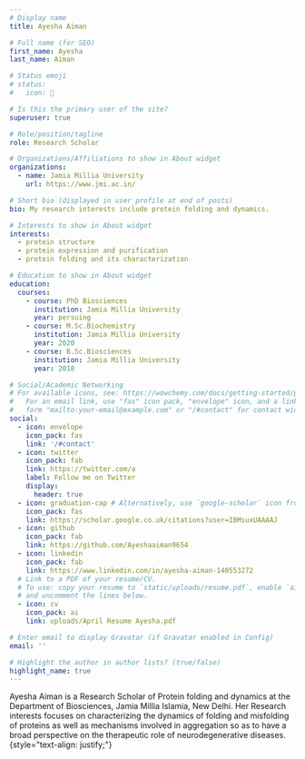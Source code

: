 ```yaml
---
# Display name
title: Ayesha Aiman

# Full name (for SEO)
first_name: Ayesha
last_name: Aiman

# Status emoji
# status:
#   icon: 🧪

# Is this the primary user of the site?
superuser: true

# Role/position/tagline
role: Research Scholar

# Organizations/Affiliations to show in About widget
organizations:
  - name: Jamia Millia University
    url: https://www.jmi.ac.in/

# Short bio (displayed in user profile at end of posts)
bio: My research interests include protein folding and dynamics.

# Interests to show in About widget
interests:
  - protein structure
  - protein expression and purification
  - protein folding and its characterization 

# Education to show in About widget
education:
  courses:
    - course: PhD Biosciences
      institution: Jamia Millia University 
      year: persuing
    - course: M.Sc.Biochemistry
      institution: Jamia Millia University 
      year: 2020
    - course: B.Sc.Biosciences
      institution: Jamia Millia University 
      year: 2018

# Social/Academic Networking
# For available icons, see: https://wowchemy.com/docs/getting-started/page-builder/#icons
#   For an email link, use "fas" icon pack, "envelope" icon, and a link in the
#   form "mailto:your-email@example.com" or "/#contact" for contact widget.
social:
  - icon: envelope
    icon_pack: fas
    link: '/#contact'
  - icon: twitter
    icon_pack: fab
    link: https://twitter.com/a
    label: Follow me on Twitter
    display:
      header: true
  - icon: graduation-cap # Alternatively, use `google-scholar` icon from `ai` icon pack
    icon_pack: fas
    link: https://scholar.google.co.uk/citations?user=IBMsuxUAAAAJ
  - icon: github
    icon_pack: fab
    link: https://github.com/Ayeshaaiman9654
  - icon: linkedin
    icon_pack: fab
    link: https://www.linkedin.com/in/ayesha-aiman-140553272
  # Link to a PDF of your resume/CV.
  # To use: copy your resume to `static/uploads/resume.pdf`, enable `ai` icons in `params.yaml`,
  # and uncomment the lines below.
  - icon: cv
    icon_pack: ai
    link: uploads/April Resume Ayesha.pdf

# Enter email to display Gravatar (if Gravatar enabled in Config)
email: ''

# Highlight the author in author lists? (true/false)
highlight_name: true
---
```


Ayesha Aiman is a Research Scholar of Protein folding and dynamics at the Department of Biosciences, Jamia Millia Islamia, New Delhi. Her Research interests focuses on characterizing the dynamics of folding and misfolding of proteins as well as mechanisms involved in aggregation so as to have a broad perspective on the therapeutic role of neurodegenerative diseases.
{style="text-align: justify;"}
